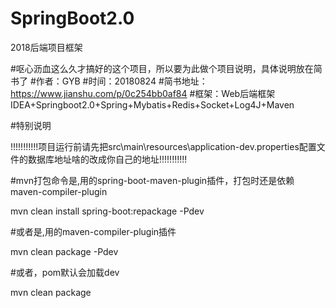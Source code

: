 # SpringBoot2.0
2018后端项目框架

#呕心沥血这么久才搞好的这个项目，所以要为此做个项目说明，具体说明放在简书了
#作者：GYB
#时间：20180824
#简书地址：https://www.jianshu.com/p/0c254bb0af84
#框架：Web后端框架IDEA+Springboot2.0+Spring+Mybatis+Redis+Socket+Log4J+Maven

#特别说明

!!!!!!!!!!!项目运行前请先把src\main\resources\application-dev.properties配置文件的数据库地址啥的改成你自己的地址!!!!!!!!!!!


#mvn打包命令是,用的spring-boot-maven-plugin插件，打包时还是依赖maven-compiler-plugin

mvn clean install spring-boot:repackage -Pdev

#或者是,用的maven-compiler-plugin插件

mvn clean package -Pdev

#或者，pom默认会加载dev

mvn clean package

